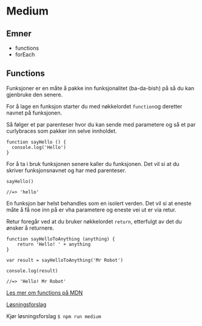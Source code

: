 # Medium

## Emner
- functions
- forEach

## Functions

Funksjoner er en måte å pakke inn funksjonalitet (ba-da-bish) på så du kan gjenbruke den senere.

For å lage en funksjon starter du med nøkkelordet ```function```og deretter navnet på funksjonen.

Så følger et par parenteser hvor du kan sende med parametere og så et par curlybraces som pakker inn selve innholdet.

```
function sayHello () {
  console.log('Hello')
}
```

For å ta i bruk funksjonen senere kaller du funksjonen. Det vil si at du skriver funksjonsnavnet og har med parenteser.

```
sayHello()

//=> 'hello'
```

En funksjon bør helst behandles som en isolert verden. Det vil si at eneste måte å få noe inn på er vha parametere og eneste vei ut er via retur.

Retur foregår ved at du bruker nøkkelordet ```return```, etterfulgt av det du ønsker å returnere.

```
function sayHelloToAnything (anything) {
    return 'Hello! ' + anything
}

var result = sayHelloToAnything('Mr Robot')

console.log(result)

//=> 'Hello! Mr Robot'
```

[Les mer om functions på MDN](https://developer.mozilla.org/en-US/Learn/Getting_started_with_the_web/JavaScript_basics#Functions)

[Løsningsforslag](../besvarelser/medium.js)

Kjør løsningsforslag ```$ npm run medium```